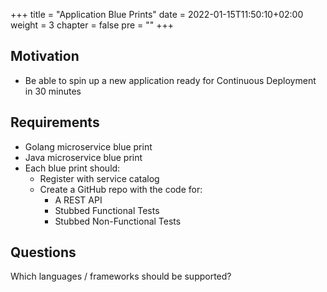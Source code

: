 +++
title = "Application Blue Prints"
date = 2022-01-15T11:50:10+02:00
weight = 3
chapter = false
pre = "<b></b>"
+++

## Motivation

* Be able to spin up a new application ready for Continuous Deployment in 30 minutes

## Requirements

* Golang microservice blue print
* Java microservice blue print
* Each blue print should: 
  * Register with service catalog
  * Create a GitHub repo with the code for:
    * A REST API
    * Stubbed Functional Tests
    * Stubbed Non-Functional Tests

## Questions

Which languages / frameworks should be supported?